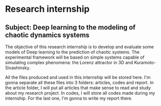 # Research internship
## Subject: Deep learning to the modeling of chaotic dynamics systems

The objective of this research internship is to develop and evaluate some models of Deep learning to the prediction of chaotic systems. The experimental framework will be based on simple systems capable of simulating complex phenomena: the Lorenz attractor in 3D and Kuramoto-Sivashinsky.

All the files produced and used in this internship will be stored here. I'm gonna separate all these files into 3 folders: articles, codes and report. In the article folder, I will put all articles that make sense to read and study about my research project. In codes, I will store all codes made during my internship. For the last one, I'm gonna to write my report there.
